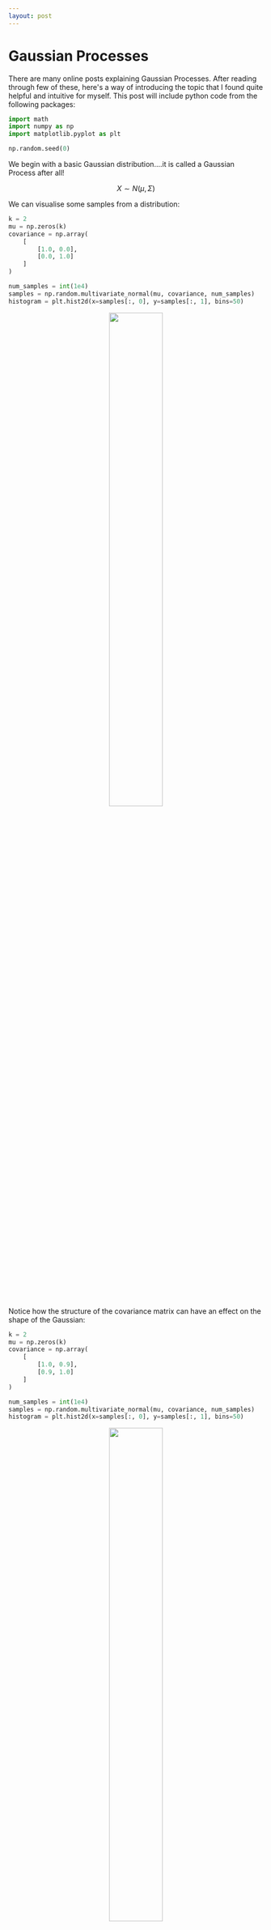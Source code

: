 ```yaml
---
layout: post
---
```


# Gaussian Processes

There are many online posts explaining Gaussian Processes. After reading through few of these, here's a way of introducing the topic that I found quite helpful and intuitive for myself. This post will include python code from the following packages:

```python
import math
import numpy as np
import matplotlib.pyplot as plt

np.random.seed(0)
```

We begin with a basic Gaussian distribution....it is called a Gaussian Process after all! 

$$X \sim N(\mu, \Sigma)$$

We can visualise some samples from a distribution:

```python
k = 2
mu = np.zeros(k)
covariance = np.array(
    [
        [1.0, 0.0],
        [0.0, 1.0]
    ]
)

num_samples = int(1e4)
samples = np.random.multivariate_normal(mu, covariance, num_samples)
histogram = plt.hist2d(x=samples[:, 0], y=samples[:, 1], bins=50)
```

<figure class="image" align="center">
  <img src="gaussian-processes/regular_gaussian.png" width="50%">
</figure>

Notice how the structure of the covariance matrix can have an effect on the shape of the Gaussian:


```python
k = 2
mu = np.zeros(k)
covariance = np.array(
    [
        [1.0, 0.9],
        [0.9, 1.0]
    ]
)

num_samples = int(1e4)
samples = np.random.multivariate_normal(mu, covariance, num_samples)
histogram = plt.hist2d(x=samples[:, 0], y=samples[:, 1], bins=50)
```

<figure class="image" align="center">
  <img src="gaussian-processes/skewed_gaussian.png" width="50%">
</figure>

## Identity Covariance


For high dimensions, we can plot a single sample with the x-axis representing each dimension of the multi-variate Gaussian. At this point, this plot looks a bit nonsensical as it's just random noise.

```python
k = 100
mu = np.zeros(k)
covariance = np.eye(k)

sample = np.random.multivariate_normal(mu, covariance)
fig = plt.plot(sample.transpose())
```

<figure class="image" align="center">
  <img src="gaussian-processes/identity_covariance_sample.png" width="50%">
</figure>


We can also visualize the covariance matrix:

```python
fig, ax = plt.subplots()
im = ax.imshow(covariance)
```
<figure class="image" align="center">
  <img src="gaussian-processes/identity_covariance_heatmap.png" width="50%">
</figure>



## RBF Kernel


We can define kernel functions, which can be interpreted as a measure of distance between two points


$$\Sigma_{i, j} = \sigma^2 \exp(-\frac{|i-j|^2}{2l^2})$$

```python
def RBF(i, j, sigma, lengthscale):
    return (sigma**2)*np.exp((-(i-j)**2)/2*(lengthscale**2))
```

```python
sigma = 1
lengthscale = 0.1
x = np.arange(-100, 100)
fig = plt.plot(x, [RBF(0, i, sigma, lengthscale) for i in (x)])
```

<figure class="image" align="center">
  <img src="gaussian-processes/rbf_kernel.png" width="50%">
</figure>


### RBF Covariance


Using the kernel function to compute each element in the covariance matrix, we can generate a multi-variate Gaussian which can have desireable properties, such as smooth curves in this case. Just by changing the structure of the covariance matrix, our samples already look more interesting.

```python
k = 40

sigma = 1
lengthscale = 0.1

mu = np.zeros(k)
covariance = np.zeros((k, k))

for i in range(covariance.shape[0]):
    for j in range(covariance.shape[1]):
        covariance[i, j] = RBF(i, j, sigma, lengthscale)
```

```python
samples = np.random.multivariate_normal(mu, covariance, 10)
fig = plt.plot(samples.transpose())
```

<figure class="image" align="center">
  <img src="gaussian-processes/rbf_kernel_samples.png" width="50%">
</figure>


Visualizing the covariance matrix, we can see that dimensions that are "closer" to each other have higher covariance, which is the cause of the smootheness of the curves above.

```python
fig, ax = plt.subplots()
im = ax.imshow(covariance)
```

<figure class="image" align="center">
  <img src="gaussian-processes/rbf_kernel_heatmap.png" width="50%">
</figure>


## Periodic Kernel


Simiarly, we can define a periodic kernel:


$$\Sigma_{i, j} = \sigma^2 \exp(-\frac{2\sin^2(\pi|i-j|/p)}{l^2})$$

```python
def period(i, j, sigma, lengthscale, periodicity):
    return (sigma**2)*np.exp(-(2*(np.sin((math.pi*np.abs(i-j))/periodicity)**2)/(lengthscale**2)))
```

```python
sigma = 1
lengthscale = 0.5
periodicity = 50
x = np.arange(-100, 100)
fig = plt.plot(x, [period(0, i, sigma, lengthscale, periodicity) for i in (x)])
```

<figure class="image" align="center">
  <img src="gaussian-processes/periodic_kernel.png" width="50%">
</figure>


### Periodic Covariance


This allows us to define a function space from which we can sample periodic curves

```python
k = 40

sigma = 0.2
lengthscale = 1
periodicity = 10

mu = np.zeros(k)
covariance = np.zeros((k, k))
for i in range(covariance.shape[0]):
    for j in range(covariance.shape[1]):
        covariance[i, j] = period(i, j, sigma, lengthscale, periodicity)
        
samples = np.random.multivariate_normal(mu, covariance, 2)
fig = plt.plot(samples.transpose())
```

<figure class="image" align="center">
  <img src="gaussian-processes/periodic_kernel_sample.png" width="50%">
</figure>


The structure of the covariance matrix also shows us how we are able to sample such curves. The periodicity is embedded into the covariance relationship

```python
fig, ax = plt.subplots()
im = ax.imshow(covariance)
```

<figure class="image" align="center">
  <img src="gaussian-processes/periodic_kernel_heatmap.png" width="50%">
</figure>


## Linear Kernel


Again, we can do the same for linear functions:


$$\Sigma_{i, j} = \sigma_b^2 + \sigma^2(i-c)(j-c)$$

```python
def linear(i, j, sigma, sigma_b, offset):
    return sigma_b**2+(sigma**2)*(i-offset)*(j-offset)
```

### Periodic Covariance

```python
k = 100

sigma = 2
sigma_b = 0.8
offset = 0

mu = np.zeros(k)
covariance = np.zeros((k, k))
for i in range(covariance.shape[0]):
    for j in range(covariance.shape[1]):
        covariance[i, j] = linear(i-int(k/2), j-int(k/2), sigma, sigma_b, offset)
        
num_samples = 10
samples = np.random.multivariate_normal(mu, covariance, 10)
fig = plt.plot(samples.transpose())
```

<figure class="image" align="center">
  <img src="gaussian-processes/linear_kernel_sample.png" width="50%">
</figure>


```python
fig, ax = plt.subplots()
im = ax.imshow(covariance)
```

<figure class="image" align="center">
  <img src="gaussian-processes/linear_kernel_heatmap.png" width="50%">
</figure>


## Combining Kernels


We can easily combine kernels or "function spaces" by linearly combining them when defining the covariance matrix. Here we use both the linear kernel and periodic kernel to define a function space of curves that are linear with periodic elements.

```python
k = 100
linear_sigma = 0.1
linear_sigma_b = 0.3
linear_offset = 0

period_sigma = 1
period_lengthscale = 0.5
period_periodicity = 20

mu = np.zeros(k)
covariance = np.zeros((k, k))
for i in range(covariance.shape[0]):
    for j in range(covariance.shape[1]):
        covariance[i, j] += linear(i-int(k/2), j-int(k/2), linear_sigma, linear_sigma_b, linear_offset)
        
for i in range(covariance.shape[0]):
    for j in range(covariance.shape[1]):
        covariance[i, j] += period(i, j, period_sigma, period_lengthscale, period_periodicity)
        
samples = np.random.multivariate_normal(mu, covariance, 3)
fig = plt.plot(samples.transpose())
```

<figure class="image" align="center">
  <img src="gaussian-processes/combined_kernel_sample.png" width="50%">
</figure>


Visualizing the covariance matrix, you can see that it looks as if the linear and periodic covariance matricies from before are overlayed ontop of each other.

```python
fig, ax = plt.subplots()
im = ax.imshow(covariance)
```

<figure class="image" align="center">
  <img src="gaussian-processes/combined_kernel_heatmap.png" width="50%">
</figure>

## Conditioning


Because up until now, we've essentially only been working with high dimensional Gaussian distributions, we can "train" them by conditioning them on existing data. This collapses the distribution and can provide meaningful predictions for extrapolation and interpolation purposes. We can use the formula for conditioning multi-variate Gaussians:


$$X|Y \sim N(\mu_X+\Sigma_{XY}\Sigma_{YY}^{-1}(Y-\mu_Y), \Sigma_{XX}-\Sigma_{XY}\Sigma_{YY}^{-1}\Sigma_{YX})$$

```python
def condition(kernel_func, kernel_params, X, Y, X_test):
    sig_xx = np.zeros((X_test.shape[0], X_test.shape[0]))
    for i in range(X_test.shape[0]):
        for j in range(X_test.shape[0]):
            sig_xx[i, j] += kernel_func(X_test[i], X_test[j], **kernel_params)
            
    sig_xy = np.zeros((X_test.shape[0], Y.shape[0]))
    for i in range(X_test.shape[0]):
        for j in range(X.shape[0]):
            sig_xy[i, j] += kernel_func(X_test[i], X[j], **kernel_params)
            
    sig_yx = np.zeros((Y.shape[0], X_test.shape[0]))
    for i in range(X.shape[0]):
        for j in range(X_test.shape[0]):
            sig_yx[i, j] += kernel_func(X[i], X_test[j], **kernel_params)
            
    sig_yy = np.zeros((Y.shape[0], Y.shape[0]))
    for i in range(X.shape[0]):
        for j in range(X.shape[0]):
            sig_yy[i, j] += kernel_func(X[i], X[j], **kernel_params)

    mu = np.matmul(np.matmul(sig_xy, np.linalg.inv(sig_yy)), Y)
    covariance = sig_xx-np.matmul(np.matmul(sig_xy, np.linalg.inv(sig_yy)), sig_yx)
    return mu.reshape(-1), covariance
```

```python
kernel_func = RBF
kernel_params = {
    'sigma': 2,
    'lengthscale': 0.2,
}

X = np.array(
    [
        [0, 1, 5, 20, 21]
    ]
).transpose()
Y = np.array(
    [
        [0, 1, 0.5, 0, 1]
    ]
).transpose()

X_test = np.arange(50).reshape(-1, 1)

mu, covariance = condition(
    kernel_func, 
    kernel_params,
    X,
    Y, 
    X_test,
)
samples = np.random.multivariate_normal(mu, covariance, 5)
fig = plt.plot(np.repeat(X_test, 5, axis=1), samples.transpose())
fig = plt.scatter(X, Y)

```

<figure class="image" align="center">
  <img src="gaussian-processes/conditioned_gp_sample.png" width="50%">
</figure>


Providing a few data points to condition on, we can see that when sampling from the new posterior distribution, the curves will always pass through the given data points. This conditioning process essentially "trains" the model to take known data into account when making predictions. Hyperparameter tuning is also employed to further fine tune the model to accurately represent the behaviour of the signal and optimize the uncertainty surrounding unknown data points.
